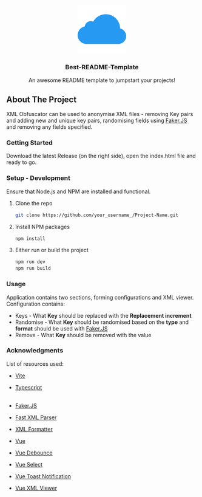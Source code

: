 <br />
<div align="center">
  <img src="public/favicon.png" alt="Logo" width="128" height="128">

<h3 align="center">Best-README-Template</h3>
  <p align="center">
    An awesome README template to jumpstart your projects!
  </p>
</div>

## About The Project

XML Obfuscator can be used to anonymise XML files - removing Key pairs
and adding new and unique key pairs, randomising fields using <a href="https://next.fakerjs.dev/">Faker.JS</a>
and removing any fields specified.

### Getting Started

Download the latest Release (on the right side), open the index.html file and ready to go.

### Setup - Development

Ensure that Node.js and NPM are installed and functional.

1. Clone the repo
   ```sh
   git clone https://github.com/your_username_/Project-Name.git
   ```
2. Install NPM packages
   ```sh
   npm install
   ```
3. Either run or build the project
   ```sh
   npm run dev
   npm run build
   ```

### Usage

Application contains two sections, forming configurations and XML viewer.
Configuration contains:
- Keys - What **Key** should be replaced with the **Replacement increment**
- Randomise - What **Key** should be randomised based on the **type** and **format** should be used with <a href="https://next.fakerjs.dev/">Faker.JS</a>
- Remove - What **Key** should be removed with the value

### Acknowledgments

List of resources used:

* [Vite](https://vitejs.dev/)
* [Typescript](https://www.typescriptlang.org/)\
  <br />

* [Faker.JS](https://www.npmjs.com/package/@faker-js/faker)
* [Fast XML Parser](https://www.npmjs.com/package/fast-xml-parser)
* [XML Formatter](https://www.npmjs.com/package/xml-formatter)
* [Vue](https://www.npmjs.com/package/vue)
* [Vue Debounce](https://www.npmjs.com/package/vue-debounce)
* [Vue Select](https://www.npmjs.com/package/vue-select)
* [Vue Toast Notification](https://www.npmjs.com/package/vue-toast-notification)
* [Vue XML Viewer](https://www.npmjs.com/package/vue3-xml-viewer)